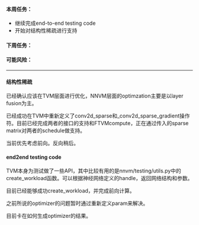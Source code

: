 #### 本周任务：
- 继续完成end-to-end testing code
- 开始对结构性稀疏进行支持

#### 下周任务：

#### 可能风险：


----------------

#### 结构性稀疏
已经确认应该在TVM层面进行优化，NNVM层面的optimzation主要是以layer fusion为主。

已经成功在TVM中重新定义了conv2d_sparse和_conv2d_sparse_gradient操作符。目前已经完成两者的接口的支持和FTVMcompute，正在通过传入的sparse matrix对两者的schedule做支持。

当前优先考虑前向。反向稍后。


#### end2end testing code
TVM本身为测试做了一些API，其中比较有用的是nnvm/testing/utils.py中的create_workload函数。可以根据神经网络定义的handle，返回网络结构和参数。

目前已经能够成功create_workload，并完成前向计算。

之前所说的optimizer的问题暂时通过重新定义param来解决。

目前卡在如何生成optimizer的结果。



